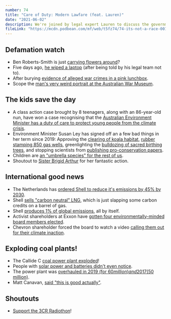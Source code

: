 ```yaml
---
number: 74
title: "Care of Duty: Modern Lawfare (feat. Lauren)"
date: "2021-06-02"
description: We're joined by legal expert Lauren to discuss the government's new duty of care to protect young people from the climate crisis. We also chat about international law and exploding coal power plants.
fileLink: "https://mcdn.podbean.com/mf/web/t5fz74/74-its-not-a-race-001.mp3"
---
```


## Defamation watch

- Ben Roberts-Smith is just [carrying flowers around](https://www.theguardian.com/australia-news/2021/may/29/dame-quentin-bryce-seeks-to-withdraw-from-giving-evidence-on-behalf-of-ben-roberts-smith)?
- Five days ago, [he wiped a laptop](https://www.theguardian.com/australia-news/2021/may/25/ben-roberts-smith-wiped-laptop-containing-national-security-issues-after-being-asked-not-to-court-hears) (after being told by his legal team not to).
- After burying [evidence of alleged war crimes in a pink lunchbox](https://www.thesaturdaypaper.com.au/thebriefing/max-opray/2021/04/12/soldier-accused-burying-evidence). 
- Scope the [man's very weird portrait at the Australian War Museum](https://www.awm.gov.au/collection/C2092390).

## The kids save the day

- A class action case brought by 8 teenagers, along with an 86-year-old nun, have won a case recognising that the [Australian Environment Minister has a duty of care to protect young people from the climate crisis](https://www.theguardian.com/australia-news/2021/may/27/australian-court-finds-government-has-duty-to-protect-young-people-from-climate-crisis).
- Environment Minister Susan Ley has signed off an a few bad things in her term since 2019: Approving the [clearing of koala habitat](https://www.theguardian.com/environment/2020/oct/27/federal-minister-gives-green-light-for-koala-habitat-to-be-bulldozed-for-port-stephens-quarry), [rubber stamping 850 gas wells](https://www.theguardian.com/australia-news/2020/nov/26/narrabri-gas-project-should-not-have-been-approved-while-santos-plans-remain-uncertain-opponents-say), greenlighting the [bulldozing of sacred birthing trees](https://www.abc.net.au/news/2020-12-17/federal-court-overturns-sussan-leys-decision-on-sacred-trees/12970540), and stopping scientists from [publishing pro-conservation papers](https://www.theguardian.com/environment/2021/may/14/environment-department-tried-to-bury-research-that-found-huge-underspend-on-australian-threatened-species).
- Children are [an "umbrella species" for the rest of us](https://savethebilbyfund.com/about-bilbies/).
- Shoutout to [Sister Brigid Arthur](https://basp.org.au/sr-brigid-addresses-the-walk-for-justice-a-far-go-for-refugees/) for her fantastic action.

## International good news

- The Netherlands has [ordered Shell to reduce it's emissions by 45% by 2030](https://newrepublic.com/article/162561/dutch-court-ruling-cut-shells-greenwashing-emissions).
- Shell [sells "carbon neutral" LNG](https://www.shell.com/business-customers/trading-and-supply/trading/news-and-media-releases/first-carbon-neutral-lng-cargo-delivered-in-europe.html), which is just slapping some carbon credits on a barrel of gas.
- Shell [produces 1% of global emissions](https://www.theguardian.com/business/2021/may/26/court-orders-royal-dutch-shell-to-cut-carbon-emissions-by-45-by-2030), all by itself.
- Activist shareholders at Exxon have [gotten four environmentally-minded board members elected](https://www.reuters.com/business/sustainable-business/shareholder-activism-reaches-milestone-exxon-board-vote-nears-end-2021-05-26/).
- Chevron shareholder forced the board to watch a video [calling them out for their climate inaction](https://twitter.com/SDonziger/status/1397601330089234438).

## Exploding coal plants!

- The Callide C [coal power plant exploded](https://www.abc.net.au/news/2021-05-28/qld-power-station-fire-explosion-callide-blackout-overhaul/100172100)!
- People with [solar power and batteries didn't even notice](https://onestepoffthegrid.com.au/what-blackout-home-batteries-power-through-queensland-coal-plant-calamity/).
- The power plant was [overhauled in 2019 (for $60 million) and 2017 ($50 million)](https://www.csenergy.com.au/news/callide-c-major-overhaul-now-underway).
- Matt Canavan, [said "this is good actually"](https://twitter.com/mattjcan/status/1397332359670689793?s=20).

## Shoutouts

- [Support the 3CR Radiothon](https://www.3cr.org.au/news/radiothon-coming-0)!
 





